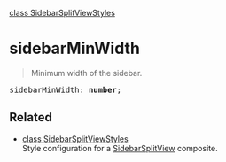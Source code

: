 [class SidebarSplitViewStyles](SidebarSplitViewStyles.md)

# sidebarMinWidth

> Minimum width of the sidebar.

<pre class="docgen_signature">sidebarMinWidth: <b>number</b>;</pre>

## Related

- [<!--{ref:class}-->class SidebarSplitViewStyles](SidebarSplitViewStyles.md) \
    Style configuration for a [SidebarSplitView](SidebarSplitView.md) composite.
